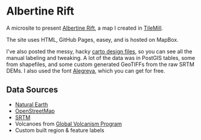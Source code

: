# Albertine Rift

A microsite to present [Albertine Rift](http://colemanm.org/albertine-rift), a map I created in [TileMill](http://mapbox.com/tilemill).

The site uses HTML, GitHub Pages, easey, and is hosted on MapBox.

I've also posted the messy, hacky [carto design files](), so you can see all the manual labeling and tweaking. A lot of the data was in PostGIS tables, some from shapefiles, and some custom generated GeoTIFFs from the raw SRTM DEMs. I also used the font [Alegreya](http://www.google.com/webfonts/specimen/Alegreya), which you can get for free.

## Data Sources

* [Natural Earth](http://www.naturalearthdata.com/downloads/)
* [OpenStreetMap](http://www.openstreetmap.org/)
* [SRTM](http://srtm.csi.cgiar.org/)
* Volcanoes from [Global Volcanism Program](http://www.volcano.si.edu/index.cfm)
* Custom built region & feature labels